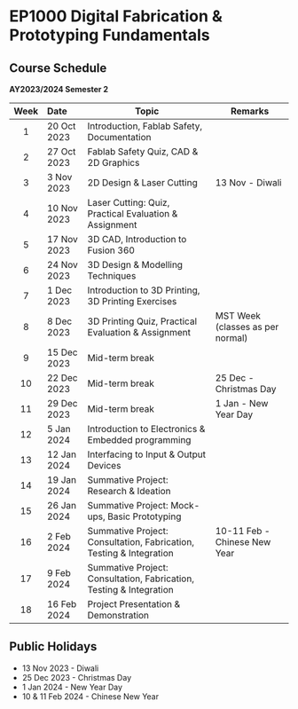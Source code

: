 # EP1000 Digital Fabrication & Prototyping Fundamentals
## Course Schedule

**AY2023/2024 Semester 2**

| **Week**  | **Date**   | **Topic** |  **Remarks** |
|:-----:|:------------|--------|--------|
| 1     | 20 Oct 2023 | Introduction, Fablab Safety, Documentation |
| 2     | 27 Oct 2023 | Fablab Safety Quiz, CAD & 2D Graphics |
| 3     | 3 Nov 2023  | 2D Design & Laser Cutting | 13 Nov - Diwali |
| 4     | 10 Nov 2023  | Laser Cutting: Quiz, Practical Evaluation & Assignment |
| 5     | 17 Nov 2023 | 3D CAD, Introduction to Fusion 360 |
| 6     | 24 Nov 2023 | 3D Design & Modelling Techniques |
| 7     | 1 Dec 2023 | Introduction to 3D Printing, 3D Printing Exercises |
| 8     | 8 Dec 2023  | 3D Printing Quiz, Practical Evaluation & Assignment | MST Week (classes as per normal) |
| 9     | 15 Dec 2023 | Mid-term break |
| 10    | 22 Dec 2023 | Mid-term break | 25 Dec - Christmas Day |
| 11    | 29 Dec 2023 | Mid-term break | 1 Jan - New Year Day |
| 12    | 5 Jan 2024 | Introduction to Electronics & Embedded programming |
| 13    | 12 Jan 2024 | Interfacing to Input & Output Devices |
| 14    | 19 Jan 2024 | Summative Project: Research & Ideation |
| 15    | 26 Jan 2024 | Summative Project: Mock-ups, Basic Prototyping |
| 16    | 2 Feb 2024 | Summative Project: Consultation, Fabrication, Testing & Integration | 10-11 Feb - Chinese New Year |
| 17    | 9 Feb 2024  | Summative Project: Consultation, Fabrication, Testing & Integration |
| 18    | 16 Feb 2024 | Project Presentation & Demonstration |


## Public Holidays
* 13 Nov 2023 - Diwali
* 25 Dec 2023 - Christmas Day
* 1 Jan 2024 - New Year Day
* 10 & 11 Feb 2024 - Chinese New Year
